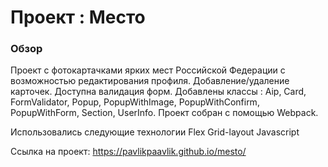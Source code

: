 # Проект : Место

### Обзор
Проект с фотокартачками ярких мест Российской Федерации с возможностью редактирования профиля. Добавление/удаление карточек. Доступна валидация форм. Добавлены классы : Aip, Card, FormValidator, Popup, PopupWithImage, PopupWithConfirm, PopupWithForm, Section, UserInfo. Проект собран с помощью Webpack.

Использовались следующие технологии
Flex
Grid-layout
Javascript


Ссылка на проект:
https://pavlikpaavlik.github.io/mesto/